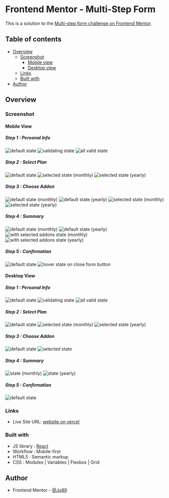 # Frontend Mentor - Multi-Step Form

This is a solution to the [Multi-step form challenge on Frontend Mentor](https://www.frontendmentor.io/challenges/multistep-form-YVAnSdqQBJ).

## Table of contents

- [Overview](#overview)
  - [Screenshot](#screenshot)
    - [Mobile view](#mobile-view)
    - [Desktop view](#desktop-view)
  - [Links](#links)
  - [Built with](#built-with)
- [Author](#author)

## Overview

### Screenshot

#### Mobile View

##### Step 1 : Personal Info

![default state](/public/screenshots/mobile/1.png)
![validating state](/public/screenshots/mobile/2.png)
![all valid state](/public/screenshots/mobile/3.png)

##### Step 2 : Select Plan

![default state](/public/screenshots/mobile/4.png)
![selected state (monthly)](/public/screenshots/mobile/5.png)
![selected state (yearly)](/public/screenshots/mobile/6.png)

##### Step 3 : Choose Addon

![default state (monthly)](/public/screenshots/mobile/7-mo.png)
![default state (yearly)](/public/screenshots/mobile/7-yr.png)
![selected state (monthly)](/public/screenshots/mobile/8-mo.png)
![selected state (yearly)](/public/screenshots/mobile/8-yr.png)

##### Step 4 : Summary

![default state (monthly)](/public/screenshots/mobile/9.png)
![default state (yearly)](/public/screenshots/mobile/10.png)
![with selected addons state (monthly)](/public/screenshots/mobile/9-mo.png)
![with selected addons state (yearly)](/public/screenshots/mobile/9-yr.png)

##### Step 5 : Confirmation

![default state](/public/screenshots/mobile/11.png)
![hover state on close form button](/public/screenshots/mobile/12.png)

#### Desktop View

##### Step 1 : Personal Info

![default state](/public/screenshots/descktop/1.png)
![validating state](/public/screenshots/descktop/2.png)
![all valid state](/public/screenshots/descktop/3.png)

##### Step 2 : Select Plan

![default state](/public/screenshots/desktop/4.png)
![selected state (monthly)](/public/screenshots/desktop/5.png)
![selected state (yearly)](/public/screenshots/desktop/6.png)

##### Step 3 : Choose Addon

![default state](/public/screenshots/desktop/7.png)
![selected state](/public/screenshots/desktop/8.png)

##### Step 4 : Summary

![state (monthly)](/public/screenshots/desktop/9.png)
![state (yearly)](/public/screenshots/desktop/10.png)

##### Step 5 : Confirmation

![default state](/public/screenshots/desktop/11.png)

### Links

- Live Site URL: [website on vercel](https://m-s-f.vercel.app)

### Built with

- JS library : [React](https://reactjs.org/)
- Workflow : Mobile-first
- HTML5 : Semantic markup
- CSS : Modules | Variables | Flexbox | Grid

## Author

- Frontend Mentor - [@Jo89](https://www.frontendmentor.io/profile/ahmadyousif89)
